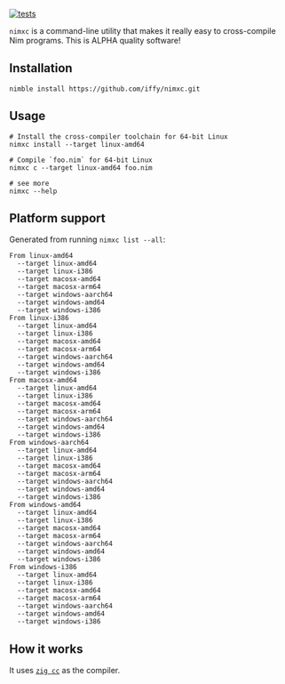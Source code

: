 [![tests](https://github.com/iffy/nimxc/actions/workflows/main.yml/badge.svg)](https://github.com/iffy/nimxc/actions/workflows/main.yml)

`nimxc` is a command-line utility that makes it really easy to cross-compile Nim
programs. This is ALPHA quality software!

## Installation

```
nimble install https://github.com/iffy/nimxc.git
```

## Usage

```
# Install the cross-compiler toolchain for 64-bit Linux
nimxc install --target linux-amd64

# Compile `foo.nim` for 64-bit Linux
nimxc c --target linux-amd64 foo.nim

# see more
nimxc --help
```

## Platform support

Generated from running `nimxc list --all`:

```
From linux-amd64
  --target linux-amd64
  --target linux-i386
  --target macosx-amd64
  --target macosx-arm64
  --target windows-aarch64
  --target windows-amd64
  --target windows-i386
From linux-i386
  --target linux-amd64
  --target linux-i386
  --target macosx-amd64
  --target macosx-arm64
  --target windows-aarch64
  --target windows-amd64
  --target windows-i386
From macosx-amd64
  --target linux-amd64
  --target linux-i386
  --target macosx-amd64
  --target macosx-arm64
  --target windows-aarch64
  --target windows-amd64
  --target windows-i386
From windows-aarch64
  --target linux-amd64
  --target linux-i386
  --target macosx-amd64
  --target macosx-arm64
  --target windows-aarch64
  --target windows-amd64
  --target windows-i386
From windows-amd64
  --target linux-amd64
  --target linux-i386
  --target macosx-amd64
  --target macosx-arm64
  --target windows-aarch64
  --target windows-amd64
  --target windows-i386
From windows-i386
  --target linux-amd64
  --target linux-i386
  --target macosx-amd64
  --target macosx-arm64
  --target windows-aarch64
  --target windows-amd64
  --target windows-i386
```

## How it works

It uses [`zig cc`](https://ziglang.org/) as the compiler.
